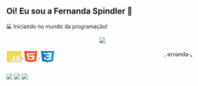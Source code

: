## Oi! Eu sou a Fernanda Spindler 👋


 💻 Iniciando no mundo da programação!


<div align="center">
  <a href="https://github.com/Fernanda-Spindler">
  <img height="180em" src="https://github-readme-stats.vercel.app/api?username=Fernanda-Spindler&show_icons=true&theme=dracula&include_all_commits=true&count_private=true"/>
  </div>
  
  <div style="display: inline_block"><br>
  <img align="center" alt="Fernanda-Js" height="30" width="40" src="https://raw.githubusercontent.com/devicons/devicon/master/icons/javascript/javascript-plain.svg">
  <img align="center" alt="Fernanda-HTML" height="30" width="40" src="https://raw.githubusercontent.com/devicons/devicon/master/icons/html5/html5-original.svg">
  <img align="center" alt="Fernanda-CSS" height="30" width="40" src="https://raw.githubusercontent.com/devicons/devicon/master/icons/css3/css3-original.svg">
  <img align="right" alt="Fernanda-pic" height="150" style="border-radius:50px;" src="https://media.discordapp.net/attachments/693323996783181867/892600798335352872/IMG-20210928-WA0007.jpg">
 </div>

##

<div>
  <a href="https://instagram.com/nandaspindler" target="_blank"><img src="https://img.shields.io/badge/-Instagram-%23E4405F?style=for-the-badge&logo=instagram&logoColor=white" target="_blank"></a>
  <a href = "mailto:fernanda.spindler@gmail.com"><img src="https://img.shields.io/badge/-Gmail-%23333?style=for-the-badge&logo=gmail&logoColor=white" target="_blank"></a>
  <a href="https://www.linkedin.com/in/fernanda-spindler-da-rosa" target="_blank"><img src="https://img.shields.io/badge/-LinkedIn-%230077B5?style=for-the-badge&logo=linkedin&logoColor=white" target="_blank"></a> 
  
  </div>
